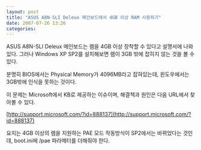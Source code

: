 ```yaml
---
layout: post
title: "ASUS A8N-SLI Deleux 메인보드에서 4GB 이상 RAM 사용하기"
date: 2007-07-26 13:26
categories: 
---
```




ASUS A8N-SLI Deleux 메인보드는 램을 4GB 이상 장착할 수 있다고 설명서에 나와있다. 그러나 Windows XP SP2를 설치해보면 램이 3GB 밖에 잡히지 않는 것을 볼 수 있다.

 

분명히 BIOS에서는 Physical Memory가 4096MB라고 잡혀있는데, 윈도우에서는 3GB밖에 인식을 못하는 것이다.

 

이 문제는 Microsoft에서 KB로 제공하는 이슈이며, 해결책과 원인은 다음 URL에서 찾아볼 수 있다.

 

[http://support.microsoft.com/?id=888137](http://support.microsoft.com/?id=888137)

 

요지는 4GB 이상의 램을 지원하는 PAE 모드 작동방식이 SP2에서는 바뀌었다는 것인데, boot.ini에 /pae 파라메터를 더해줘야 한다.


       
